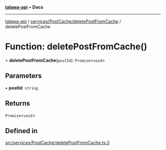 [**talawa-api**](../../../../README.md) • **Docs**

***

[talawa-api](../../../../modules.md) / [services/PostCache/deletePostFromCache](../README.md) / deletePostFromCache

# Function: deletePostFromCache()

\> **deletePostFromCache**(`postId`): `Promise`\<`void`\>

## Parameters

• **postId**: `string`

## Returns

`Promise`\<`void`\>

## Defined in

[src/services/PostCache/deletePostFromCache.ts:3](https://github.com/PalisadoesFoundation/talawa-api/blob/d0c167bb942c4778fba221c2cdd27665fc7dbf61/src/services/PostCache/deletePostFromCache.ts#L3)

